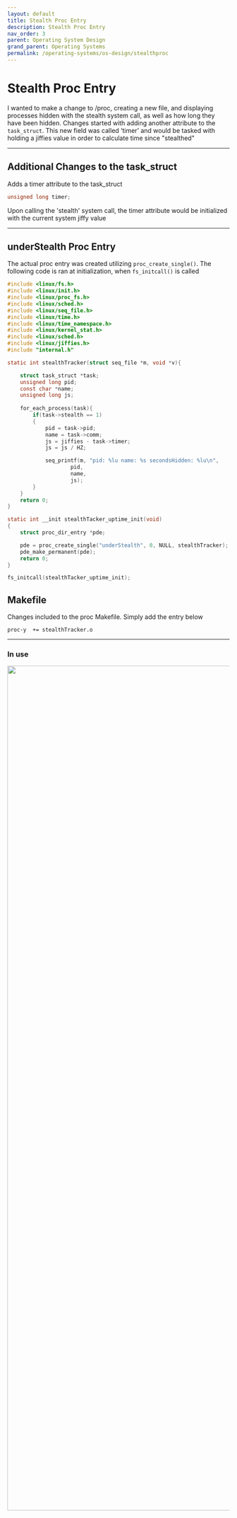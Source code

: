 ```yaml
---
layout: default
title: Stealth Proc Entry
description: Stealth Proc Entry
nav_order: 3
parent: Operating System Design
grand_parent: Operating Systems
permalink: /operating-systems/os-design/stealthproc
---
```

# Stealth Proc Entry
I wanted to make a change to /proc, creating a new file, and displaying processes hidden with the stealth system call, as well as how long they have been hidden. Changes started with adding another attribute to the `task_struct`. This new field was called ‘timer’ and would be tasked with holding a jiffies value in order to calculate time since "stealthed"

---

## Additional Changes to the task_struct
Adds a timer attribute to the task_struct

```c
unsigned long timer;
```

Upon calling the 'stealth' system call, the timer attribute would be initialized with the current system jiffy value

---

## underStealth Proc Entry
The actual proc entry was created utilizing `proc_create_single()`. The following code is ran at initialization, when `fs_initcall()` is called

```c
#include <linux/fs.h>
#include <linux/init.h>
#include <linux/proc_fs.h>
#include <linux/sched.h>
#include <linux/seq_file.h>
#include <linux/time.h>
#include <linux/time_namespace.h>
#include <linux/kernel_stat.h>
#include <linux/sched.h>
#include <linux/jiffies.h>
#include "internal.h"

static int stealthTracker(struct seq_file *m, void *v){

	struct task_struct *task;
	unsigned long pid;
	const char *name;
	unsigned long js;
    
	for_each_process(task){
		if(task->stealth == 1)
		{
			pid = task->pid;
			name = task->comm;
			js = jiffies - task->timer;
			js = js / HZ;

			seq_printf(m, "pid: %lu name: %s secondsHidden: %lu\n",
					pid,
					name,
					js);
		}
	}
	return 0;
}

static int __init stealthTacker_uptime_init(void)
{
	struct proc_dir_entry *pde;

	pde = proc_create_single("underStealth", 0, NULL, stealthTracker);
	pde_make_permanent(pde);
	return 0;
}

fs_initcall(stealthTacker_uptime_init);
```

## Makefile
Changes included to the proc Makefile. Simply add the entry below

```
proc-y  += stealthTracker.o
```

---

### In use
<img src="{{site.baseurl}}/assets/operating-systems/os-design/underStealth.png"  width="120%" height="70%">

*The only bug I have to work out is why the cat command is displayed as well*